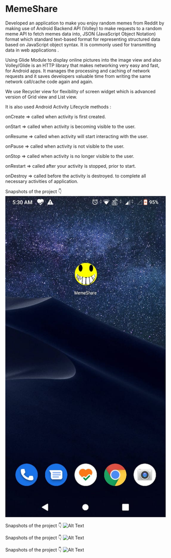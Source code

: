 # MemeShare
 Developed an application to make you enjoy random memes from Reddit by making use of Android Backend API (Volley) to make requests to a random meme API to fetch memes data into,
 JSON (JavaScript Object Notation) format which  standard text-based format for representing structured data based on JavaScript object syntax. It is commonly used for transmitting data in web applications .
 
Using Glide Module to display online pictures into the image view and also Volley/Glide is an HTTP library that makes networking very easy and fast, for Android apps. It manages the processing and caching of network requests and it saves developers valuable time from writing the same network call/cache code again and again. 

We use Recycler view for  flexibility of screen widget which is advanced version of Grid view and List view. 

It is also used Android Activity Lifecycle methods :

onCreate => called when activity is first created.

onStart		=> called when activity is becoming visible to the user.

onResume	 => called when activity will start interacting with the user.

onPause		=> called when activity is not visible to the user.

onStop	=> 	called when activity is no longer visible to the user.

onRestart	=> called after your activity is stopped, prior to start.

onDestroy	=> called before the activity is destroyed.
to complete all necessary activities of application.

Snapshots of the project 👇
![Alt Text](snap1.jpeg?raw=true "Title")

Snapshots of the project 👇
![Alt Text](snap2.png?raw=true "Title")

Snapshots of the project 👇
![Alt Text](snap3.png?raw=true "Title")

Snapshots of the project 👇
![Alt Text](snap4.png?raw=true "Title")
